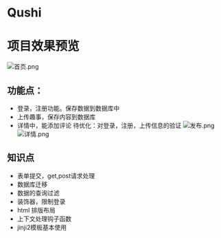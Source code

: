# Qushi
# 项目效果预览
![首页.png](https://upload-images.jianshu.io/upload_images/4908477-265c787aa2af852a.png?imageMogr2/auto-orient/strip%7CimageView2/2/w/1240)
## 功能点：
- 登录，注册功能。保存数据到数据库中
- 上传趣事，保存内容到数据库
- 详情中，能添加评论
待优化：对登录，注册，上传信息的验证
![发布.png](https://upload-images.jianshu.io/upload_images/4908477-c22d88bfb62162ee.png?imageMogr2/auto-orient/strip%7CimageView2/2/w/1240)
![详情.png](https://upload-images.jianshu.io/upload_images/4908477-9e14fbe2d397281e.png?imageMogr2/auto-orient/strip%7CimageView2/2/w/1240)
## 知识点
- 表单提交，get,post请求处理
- 数据库迁移
- 数据的查询过滤
- 装饰器，限制登录
- html 排版布局
- 上下文处理钩子函数
- jinji2模板基本使用

